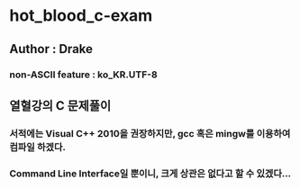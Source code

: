hot_blood_c-exam
================
## Author : Drake
### non-ASCII feature : ko_KR.UTF-8
## 열혈강의 C 문제풀이
### 서적에는 Visual C++ 2010을 권장하지만, gcc 혹은 mingw를 이용하여 컴파일 하겠다.
### Command Line Interface일 뿐이니, 크게 상관은 없다고 할 수 있겠다...
